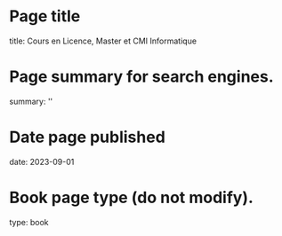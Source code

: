 # Page title
title: Cours en Licence, Master et CMI Informatique

# Page summary for search engines.
summary: ''

# Date page published
date: 2023-09-01

# Book page type (do not modify).
type: book
